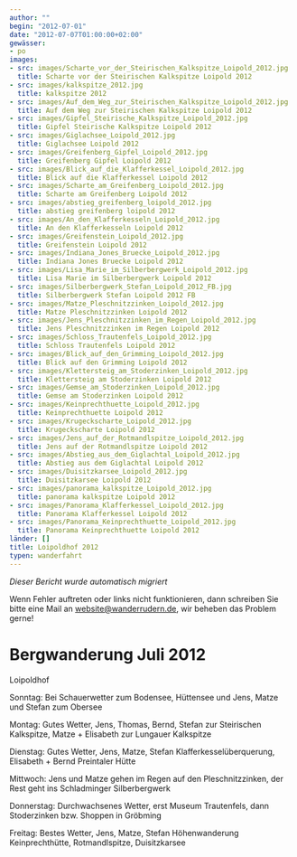 ```yaml
---
author: ""
begin: "2012-07-01"
date: "2012-07-07T01:00:00+02:00"
gewässer:
- po
images:
- src: images/Scharte_vor_der_Steirischen_Kalkspitze_Loipold_2012.jpg
  title: Scharte vor der Steirischen Kalkspitze Loipold 2012
- src: images/kalkspitze_2012.jpg
  title: kalkspitze 2012
- src: images/Auf_dem_Weg_zur_Steirischen_Kalkspitze_Loipold_2012.jpg
  title: Auf dem Weg zur Steirischen Kalkspitze Loipold 2012
- src: images/Gipfel_Steirische_Kalkspitze_Loipold_2012.jpg
  title: Gipfel Steirische Kalkspitze Loipold 2012
- src: images/Giglachsee_Loipold_2012.jpg
  title: Giglachsee Loipold 2012
- src: images/Greifenberg_Gipfel_Loipold_2012.jpg
  title: Greifenberg Gipfel Loipold 2012
- src: images/Blick_auf_die_Klafferkessel_Loipold_2012.jpg
  title: Blick auf die Klafferkessel Loipold 2012
- src: images/Scharte_am_Greifenberg_Loipold_2012.jpg
  title: Scharte am Greifenberg Loipold 2012
- src: images/abstieg_greifenberg_loipold_2012.jpg
  title: abstieg greifenberg loipold 2012
- src: images/An_den_Klafferkesseln_Loipold_2012.jpg
  title: An den Klafferkesseln Loipold 2012
- src: images/Greifenstein_Loipold_2012.jpg
  title: Greifenstein Loipold 2012
- src: images/Indiana_Jones_Bruecke_Loipold_2012.jpg
  title: Indiana Jones Bruecke Loipold 2012
- src: images/Lisa_Marie_im_Silberbergwerk_Loipold_2012.jpg
  title: Lisa Marie im Silberbergwerk Loipold 2012
- src: images/Silberbergwerk_Stefan_Loipold_2012_FB.jpg
  title: Silberbergwerk Stefan Loipold 2012 FB
- src: images/Matze_Pleschnitzzinken_Loipold_2012.jpg
  title: Matze Pleschnitzzinken Loipold 2012
- src: images/Jens_Pleschnitzzinken_im_Regen_Loipold_2012.jpg
  title: Jens Pleschnitzzinken im Regen Loipold 2012
- src: images/Schloss_Trautenfels_Loipold_2012.jpg
  title: Schloss Trautenfels Loipold 2012
- src: images/Blick_auf_den_Grimming_Loipold_2012.jpg
  title: Blick auf den Grimming Loipold 2012
- src: images/Klettersteig_am_Stoderzinken_Loipold_2012.jpg
  title: Klettersteig am Stoderzinken Loipold 2012
- src: images/Gemse_am_Stoderzinken_Loipold_2012.jpg
  title: Gemse am Stoderzinken Loipold 2012
- src: images/Keinprechthuette_Loipold_2012.jpg
  title: Keinprechthuette Loipold 2012
- src: images/Krugeckscharte_Loipold_2012.jpg
  title: Krugeckscharte Loipold 2012
- src: images/Jens_auf_der_Rotmandlspitze_Loipold_2012.jpg
  title: Jens auf der Rotmandlspitze Loipold 2012
- src: images/Abstieg_aus_dem_Giglachtal_Loipold_2012.jpg
  title: Abstieg aus dem Giglachtal Loipold 2012
- src: images/Duisitzkarsee_Loipold_2012.jpg
  title: Duisitzkarsee Loipold 2012
- src: images/panorama_kalkspitze_Loipold_2012.jpg
  title: panorama kalkspitze Loipold 2012
- src: images/Panorama_Klafferkessel_Loipold_2012.jpg
  title: Panorama Klafferkessel Loipold 2012
- src: images/Panorama_Keinprechthuette_Loipold_2012.jpg
  title: Panorama Keinprechthuette Loipold 2012
länder: []
title: Loipoldhof 2012
typen: wanderfahrt
---
```



*Dieser Bericht wurde automatisch migriert*

Wenn Fehler auftreten oder links nicht funktionieren, dann schreiben Sie bitte eine Mail an website@wanderrudern.de, wir beheben das Problem gerne!



# Bergwanderung Juli 2012


Loipoldhof

Sonntag: Bei Schauerwetter zum Bodensee, Hüttensee und Jens, Matze und Stefan zum Obersee

Montag: Gutes Wetter, Jens, Thomas, Bernd, Stefan zur Steirischen Kalkspitze, Matze + Elisabeth zur Lungauer Kalkspitze

Dienstag: Gutes Wetter, Jens, Matze, Stefan Klafferkesselüberquerung, Elisabeth + Bernd Preintaler Hütte

Mittwoch: Jens und Matze gehen im Regen auf den Pleschnitzzinken, der Rest geht ins Schladminger Silberbergwerk

Donnerstag: Durchwachsenes Wetter, erst Museum Trautenfels, dann Stoderzinken bzw. Shoppen in Gröbming

Freitag: Bestes Wetter, Jens, Matze, Stefan Höhenwanderung Keinprechthütte, Rotmandlspitze, Duisitzkarsee
